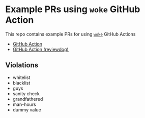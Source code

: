 # Example PRs using `woke` GitHub Action

This repo contains example PRs for using [`woke`](https://getwoke.tech) GitHub Actions

- [GitHub Action](https://github.com/marketplace/actions/run-woke)
- [GitHub Action (reviewdog)](https://github.com/marketplace/actions/run-woke-with-reviewdog)

## Violations

- whitelist
- blacklist
- guys <!--wokeignore:rule=guys -->
- sanity check
- grandfathered
- man-hours
- dummy value
